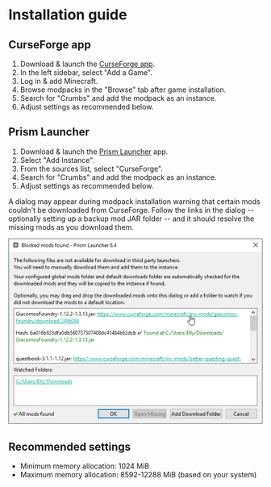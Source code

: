 # Installation guide

## CurseForge app

1. Download & launch the [CurseForge app](https://www.curseforge.com/download/app).
2. In the left sidebar, select "Add a Game".
3. Log in & add Minecraft.
4. Browse modpacks in the "Browse" tab after game installation.
5. Search for "Crumbs" and add the modpack as an instance.
6. Adjust settings as recommended below.

## Prism Launcher

1. Download & launch the [Prism Launcher](https://prismlauncher.org/download/) app.
2. Select "Add Instance".
3. From the sources list, select "CurseForge".
4. Search for "Crumbs" and add the modpack as an instance.
5. Adjust settings as recommended below.

A dialog may appear during modpack installation warning that certain mods couldn't be downloaded from CurseForge. Follow the links in the dialog -- optionally setting up a backup mod JAR folder -- and it should resolve the missing mods as you download them.

![Alt text](assets/image.png)

## Recommended settings

* Minimum memory allocation: 1024 MiB
* Maximum memory allocation: 8592-12288 MiB (based on your system)
